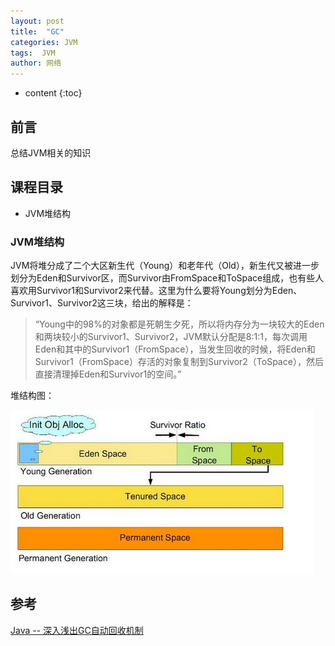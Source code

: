 ```yaml
---
layout: post
title:  "GC"
categories: JVM
tags:  JVM
author: 网络
---
```


* content
{:toc}


## 前言

总结JVM相关的知识

##  课程目录
* JVM堆结构







### JVM堆结构

JVM将堆分成了二个大区新生代（Young）和老年代（Old），新生代又被进一步划分为Eden和Survivor区，而Survivor由FromSpace和ToSpace组成，也有些人喜欢用Survivor1和Survivor2来代替。这里为什么要将Young划分为Eden、Survivor1、Survivor2这三块，给出的解释是：

>“Young中的98%的对象都是死朝生夕死，所以将内存分为一块较大的Eden和两块较小的Survivor1、Survivor2，JVM默认分配是8:1:1，每次调用Eden和其中的Survivor1（FromSpace），当发生回收的时候，将Eden和Survivor1（FromSpace）存活的对象复制到Survivor2（ToSpace），然后直接清理掉Eden和Survivor1的空间。”

堆结构图：

![heap_gc.png](/images/jdk-jvm/heap_gc.png)

## 参考

[Java -- 深入浅出GC自动回收机制](https://www.cnblogs.com/wjtaigwh/p/6635484.html)